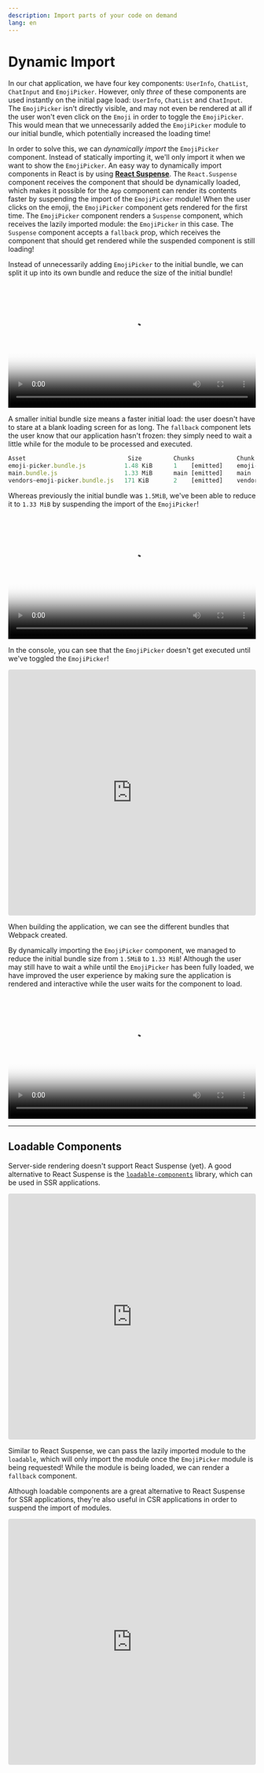 ```yaml
---
description: Import parts of your code on demand
lang: en
---
```

# Dynamic Import

In our chat application, we have four key components: `UserInfo`,
`ChatList`, `ChatInput` and `EmojiPicker`. However, only *three* of
these components are used instantly on the initial page load:
`UserInfo`, `ChatList` and `ChatInput`. The `EmojiPicker` isn't directly
visible, and may not even be rendered at all if the user won't even
click on the `Emoji` in order to toggle the `EmojiPicker`. This would
mean that we unnecessarily added the `EmojiPicker` module to our initial bundle, which potentially increased the loading time!

In order to solve this, we can *dynamically import* the `EmojiPicker`
component. Instead of statically importing it, we'll only import it when we want to show the `EmojiPicker`. An easy way to dynamically import components in React is by using [**React Suspense**](https://reactjs.org/docs/concurrent-mode-suspense.html). The `React.Suspense` component receives the component that should be dynamically loaded, which makes it possible for the `App` component can render its contents faster by suspending the import of the `EmojiPicker` module! When the user clicks on the emoji, the `EmojiPicker` component gets rendered for the first time. The `EmojiPicker` component renders a
`Suspense` component, which receives the lazily imported module: the `EmojiPicker` in this case. The `Suspense` component accepts a
`fallback` prop, which receives the component that should get rendered while the suspended component is still loading!

Instead of unnecessarily adding `EmojiPicker` to the initial bundle, we can split it up into its own bundle and reduce the size of the initial bundle!

<video width="100%" src="https://res.cloudinary.com/ddxwdqwkr/video/upload/f_auto/v1609244202/patterns.dev/heheh_shqtb6.mp4" autoplay="" controls="" playsinline="" loop="" poster="https://res.cloudinary.com/ddxwdqwkr/video/upload/f_auto/v1609244202/patterns.dev/heheh_shqtb6.jpg"><source src="https://res.cloudinary.com/ddxwdqwkr/video/upload/f_auto/v1609244202/patterns.dev/heheh_shqtb6.mp4" type="video/mp4"></video>

A smaller initial bundle size means a faster initial load: the user
doesn't have to stare at a blank loading screen for as long. The
`fallback` component lets the user know that our application hasn't frozen: they simply need to wait a little while for the module to be processed and executed.

```js
Asset                             Size         Chunks            Chunk Names
emoji-picker.bundle.js           1.48 KiB      1    [emitted]    emoji-picker
main.bundle.js                   1.33 MiB      main [emitted]    main
vendors~emoji-picker.bundle.js   171 KiB       2    [emitted]    vendors~emoji-picker
```

Whereas previously the initial bundle was `1.5MiB`, we've been able to reduce it to `1.33 MiB` by suspending the import of the `EmojiPicker`!

<video width="100%" src="https://res.cloudinary.com/ddxwdqwkr/video/upload/f_auto/v1609056514/patterns.dev/bundle-splitting-2.mp4" autoplay="" controls="" playsinline="" loop="" poster="https://res.cloudinary.com/ddxwdqwkr/video/upload/f_auto/v1609056514/patterns.dev/bundle-splitting-2.jpg"><source src="https://res.cloudinary.com/ddxwdqwkr/video/upload/f_auto/v1609056514/patterns.dev/bundle-splitting-2.mp4" type="video/mp4"></video>

In the console, you can see that the `EmojiPicker` doesn't get executed until we've toggled the `EmojiPicker`!

<iframe src="https://codesandbox.io/p/devbox/dynamicimport-rjcmc?embed=1"
     style="width:100%; height: 500px; border:0; border-radius: 4px; overflow:hidden;"
     title="dynamicimport"
     allow="accelerometer; ambient-light-sensor; camera; encrypted-media; geolocation; gyroscope; hid; microphone; midi; payment; usb; vr; xr-spatial-tracking"
     sandbox="allow-forms allow-modals allow-popups allow-presentation allow-same-origin allow-scripts"
   ></iframe>

When building the application, we can see the different bundles that Webpack created.

By dynamically importing the `EmojiPicker` component, we managed to reduce the initial bundle size from `1.5MiB` to `1.33 MiB`! Although the user may still have to wait a while until the `EmojiPicker` has been fully loaded, we have improved the user experience by making sure the application is rendered and interactive while the user waits for the component to load.

<video width="100%" src="https://res.cloudinary.com/ddxwdqwkr/video/upload/f_auto/v1609056515/patterns.dev/dynamic-import.mp4" autoplay="" controls="" playsinline="" loop="" poster="https://res.cloudinary.com/ddxwdqwkr/video/upload/f_auto/v1609056515/patterns.dev/dynamic-import.jpg"><source src="https://res.cloudinary.com/ddxwdqwkr/video/upload/f_auto/v1609056515/patterns.dev/dynamic-import.mp4" type="video/mp4"></video>

------------------------------------------------------------------------

## Loadable Components

Server-side rendering doesn't support React Suspense (yet). A good alternative to React Suspense is the [`loadable-components`](https://loadable-components.com/docs/getting-started/) library, which can be used in SSR applications.

<iframe src="https://codesandbox.io/p/devbox/confident-pond-5bil0?embed=1"
     style="width:100%; height: 500px; border:0; border-radius: 4px; overflow:hidden;"
     title="confident-pond-5bil0"
     allow="accelerometer; ambient-light-sensor; camera; encrypted-media; geolocation; gyroscope; hid; microphone; midi; payment; usb; vr; xr-spatial-tracking"
     sandbox="allow-forms allow-modals allow-popups allow-presentation allow-same-origin allow-scripts"
   ></iframe>

Similar to React Suspense, we can pass the lazily imported module to the `loadable`, which will only import the module once the `EmojiPicker` module is being requested! While the module is being loaded, we can render a `fallback` component.

Although loadable components are a great alternative to React Suspense for SSR applications, they're also useful in CSR applications in order to suspend the import of modules.

<iframe src="https://codesandbox.io/p/devbox/loadablecomponents-qr6md?embed=1"
     style="width:100%; height: 500px; border:0; border-radius: 4px; overflow:hidden;"
     title="loadablecomponents"
     allow="accelerometer; ambient-light-sensor; camera; encrypted-media; geolocation; gyroscope; hid; microphone; midi; payment; usb; vr; xr-spatial-tracking"
     sandbox="allow-forms allow-modals allow-popups allow-presentation allow-same-origin allow-scripts"
   ></iframe>